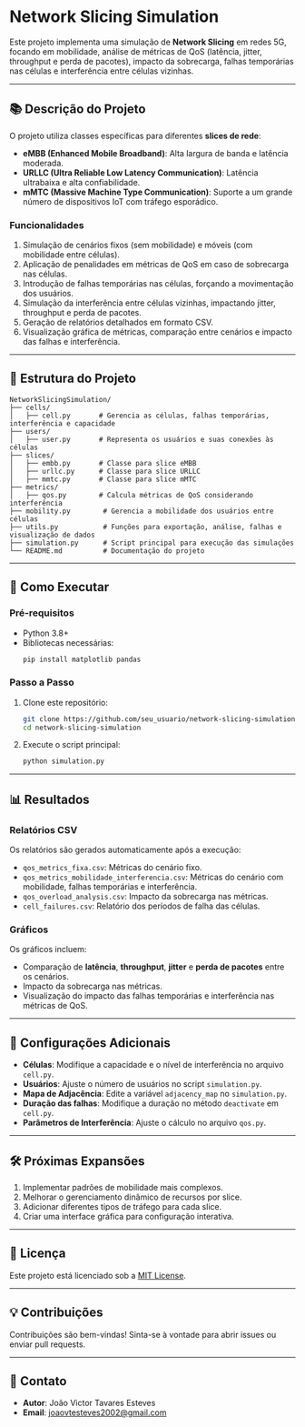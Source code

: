 # Network Slicing Simulation

Este projeto implementa uma simulação de **Network Slicing** em redes 5G, focando em mobilidade, análise de métricas de QoS (latência, jitter, throughput e perda de pacotes), impacto da sobrecarga, falhas temporárias nas células e interferência entre células vizinhas.

---

## 📚 **Descrição do Projeto**

O projeto utiliza classes específicas para diferentes **slices de rede**:
- **eMBB (Enhanced Mobile Broadband)**: Alta largura de banda e latência moderada.
- **URLLC (Ultra Reliable Low Latency Communication)**: Latência ultrabaixa e alta confiabilidade.
- **mMTC (Massive Machine Type Communication)**: Suporte a um grande número de dispositivos IoT com tráfego esporádico.

### **Funcionalidades**
1. Simulação de cenários fixos (sem mobilidade) e móveis (com mobilidade entre células).
2. Aplicação de penalidades em métricas de QoS em caso de sobrecarga nas células.
3. Introdução de falhas temporárias nas células, forçando a movimentação dos usuários.
4. Simulação da interferência entre células vizinhas, impactando jitter, throughput e perda de pacotes.
5. Geração de relatórios detalhados em formato CSV.
6. Visualização gráfica de métricas, comparação entre cenários e impacto das falhas e interferência.

---

## 📂 **Estrutura do Projeto**

```plaintext
NetworkSlicingSimulation/
├── cells/
│   ├── cell.py       # Gerencia as células, falhas temporárias, interferência e capacidade
├── users/
│   ├── user.py       # Representa os usuários e suas conexões às células
├── slices/
│   ├── embb.py       # Classe para slice eMBB
│   ├── urllc.py      # Classe para slice URLLC
│   ├── mmtc.py       # Classe para slice mMTC
├── metrics/
│   ├── qos.py        # Calcula métricas de QoS considerando interferência
├── mobility.py        # Gerencia a mobilidade dos usuários entre células
├── utils.py           # Funções para exportação, análise, falhas e visualização de dados
├── simulation.py      # Script principal para execução das simulações
└── README.md          # Documentação do projeto
```

---

## 🚀 **Como Executar**

### **Pré-requisitos**
- Python 3.8+
- Bibliotecas necessárias:
  ```bash
  pip install matplotlib pandas
  ```

### **Passo a Passo**
1. Clone este repositório:
   ```bash
   git clone https://github.com/seu_usuario/network-slicing-simulation.git
   cd network-slicing-simulation
   ```
2. Execute o script principal:
   ```bash
   python simulation.py
   ```

---

## 📊 **Resultados**

### **Relatórios CSV**
Os relatórios são gerados automaticamente após a execução:
- `qos_metrics_fixa.csv`: Métricas do cenário fixo.
- `qos_metrics_mobilidade_interferencia.csv`: Métricas do cenário com mobilidade, falhas temporárias e interferência.
- `qos_overload_analysis.csv`: Impacto da sobrecarga nas métricas.
- `cell_failures.csv`: Relatório dos períodos de falha das células.

### **Gráficos**
Os gráficos incluem:
- Comparação de **latência**, **throughput**, **jitter** e **perda de pacotes** entre os cenários.
- Impacto da sobrecarga nas métricas.
- Visualização do impacto das falhas temporárias e interferência nas métricas de QoS.

---

## 🔧 **Configurações Adicionais**
- **Células**: Modifique a capacidade e o nível de interferência no arquivo `cell.py`.
- **Usuários**: Ajuste o número de usuários no script `simulation.py`.
- **Mapa de Adjacência**: Edite a variável `adjacency_map` no `simulation.py`.
- **Duração das falhas**: Modifique a duração no método `deactivate` em `cell.py`.
- **Parâmetros de Interferência**: Ajuste o cálculo no arquivo `qos.py`.

---

## 🛠️ **Próximas Expansões**
1. Implementar padrões de mobilidade mais complexos.
2. Melhorar o gerenciamento dinâmico de recursos por slice.
3. Adicionar diferentes tipos de tráfego para cada slice.
4. Criar uma interface gráfica para configuração interativa.

---

## 📄 **Licença**
Este projeto está licenciado sob a [MIT License](https://opensource.org/licenses/MIT).

---

## 💡 **Contribuições**
Contribuições são bem-vindas! Sinta-se à vontade para abrir issues ou enviar pull requests.

---

## 🤝 **Contato**
- **Autor**: João Victor Tavares Esteves
- **Email**: joaovtesteves2002@gmail.com

